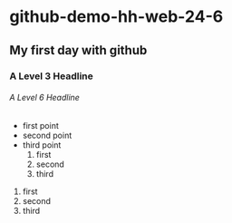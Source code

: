 # github-demo-hh-web-24-6

## My first day with github

### A Level 3 Headline

###### A Level 6 Headline

- first point
- second point
- third point
  1. first
  2. second
  3. third

1. first
2. second
3. third
